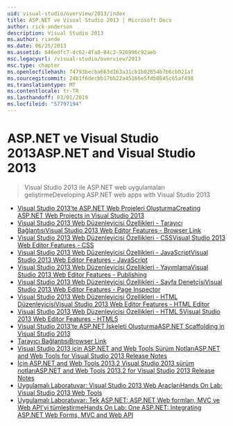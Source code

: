 ```yaml
---
uid: visual-studio/overview/2013/index
title: ASP.NET ve Visual Studio 2013 | Microsoft Docs
author: rick-anderson
description: Visual Studio 2013
ms.author: riande
ms.date: 06/25/2013
ms.assetid: 646edfc7-dc62-4fa0-84c2-926996c92aeb
msc.legacyurl: /visual-studio/overview/2013
msc.type: chapter
ms.openlocfilehash: 74793becba663d163a31cb1b02654b7b6cb021af
ms.sourcegitcommit: 24b1f6decbb17bb22a45166e5fdb0845c65af498
ms.translationtype: MT
ms.contentlocale: tr-TR
ms.lasthandoff: 03/01/2019
ms.locfileid: "57797194"
---
```

<a name="aspnet-and-visual-studio-2013"></a><span data-ttu-id="a2bd3-103">ASP.NET ve Visual Studio 2013</span><span class="sxs-lookup"><span data-stu-id="a2bd3-103">ASP.NET and Visual Studio 2013</span></span>
====================
> <span data-ttu-id="a2bd3-104">Visual Studio 2013 ile ASP.NET web uygulamaları geliştirme</span><span class="sxs-lookup"><span data-stu-id="a2bd3-104">Developing ASP.NET web apps with Visual Studio 2013</span></span>


- [<span data-ttu-id="a2bd3-105">Visual Studio 2013’te ASP.NET Web Projeleri Oluşturma</span><span class="sxs-lookup"><span data-stu-id="a2bd3-105">Creating ASP.NET Web Projects in Visual Studio 2013</span></span>](creating-web-projects-in-visual-studio.md)
- [<span data-ttu-id="a2bd3-106">Visual Studio 2013 Web Düzenleyicisi Özellikleri - Tarayıcı Bağlantısı</span><span class="sxs-lookup"><span data-stu-id="a2bd3-106">Visual Studio 2013 Web Editor Features - Browser Link</span></span>](visual-studio-2013-web-editor-features-browser-link.md)
- [<span data-ttu-id="a2bd3-107">Visual Studio 2013 Web Düzenleyicisi Özellikleri - CSS</span><span class="sxs-lookup"><span data-stu-id="a2bd3-107">Visual Studio 2013 Web Editor Features - CSS</span></span>](visual-studio-2013-web-editor-features-css.md)
- [<span data-ttu-id="a2bd3-108">Visual Studio 2013 Web Düzenleyicisi Özellikleri - JavaScript</span><span class="sxs-lookup"><span data-stu-id="a2bd3-108">Visual Studio 2013 Web Editor Features - JavaScript</span></span>](visual-studio-2013-web-editor-features-javascript.md)
- [<span data-ttu-id="a2bd3-109">Visual Studio 2013 Web Düzenleyicisi Özellikleri - Yayımlama</span><span class="sxs-lookup"><span data-stu-id="a2bd3-109">Visual Studio 2013 Web Editor Features - Publishing</span></span>](visual-studio-2013-web-editor-features-publishing.md)
- [<span data-ttu-id="a2bd3-110">Visual Studio 2013 Web Düzenleyicisi Özellikleri - Sayfa Denetçisi</span><span class="sxs-lookup"><span data-stu-id="a2bd3-110">Visual Studio 2013 Web Editor Features - Page Inspector</span></span>](visual-studio-2013-web-editor-features-page-inspector.md)
- [<span data-ttu-id="a2bd3-111">Visual Studio 2013 Web Düzenleyicisi Özellikleri - HTML Düzenleyicisi</span><span class="sxs-lookup"><span data-stu-id="a2bd3-111">Visual Studio 2013 Web Editor Features - HTML Editor</span></span>](visual-studio-2013-web-editor-features-html-editor.md)
- [<span data-ttu-id="a2bd3-112">Visual Studio 2013 Web Düzenleyicisi Özellikleri - HTML 5</span><span class="sxs-lookup"><span data-stu-id="a2bd3-112">Visual Studio 2013 Web Editor Features - HTML5</span></span>](visual-studio-2013-web-editor-features-html5.md)
- [<span data-ttu-id="a2bd3-113">Visual Studio 2013’te ASP.NET İskeleti Oluşturma</span><span class="sxs-lookup"><span data-stu-id="a2bd3-113">ASP.NET Scaffolding in Visual Studio 2013</span></span>](aspnet-scaffolding-overview.md)
- [<span data-ttu-id="a2bd3-114">Tarayıcı Bağlantısı</span><span class="sxs-lookup"><span data-stu-id="a2bd3-114">Browser Link</span></span>](using-browser-link.md)
- [<span data-ttu-id="a2bd3-115">Visual Studio 2013 için ASP.NET and Web Tools Sürüm Notları</span><span class="sxs-lookup"><span data-stu-id="a2bd3-115">ASP.NET and Web Tools for Visual Studio 2013 Release Notes</span></span>](release-notes.md)
- [<span data-ttu-id="a2bd3-116">İçin ASP.NET and Web Tools 2013.2 Visual Studio 2013 sürüm notları</span><span class="sxs-lookup"><span data-stu-id="a2bd3-116">ASP.NET and Web Tools 2013.2 for Visual Studio 2013 Release Notes</span></span>](aspnet-and-web-tools-20132-preview-for-visual-studio-2013-release-notes.md)
- [<span data-ttu-id="a2bd3-117">Uygulamalı Laboratuvar: Visual Studio 2013 Web Araçları</span><span class="sxs-lookup"><span data-stu-id="a2bd3-117">Hands On Lab: Visual Studio 2013 Web Tools</span></span>](visual-studio-2013-web-tools.md)
- [<span data-ttu-id="a2bd3-118">Uygulamalı Laboratuvar: Tek ASP.NET: ASP.NET Web formları, MVC ve Web API'yi tümleştirme</span><span class="sxs-lookup"><span data-stu-id="a2bd3-118">Hands On Lab: One ASP.NET: Integrating ASP.NET Web Forms, MVC and Web API</span></span>](one-aspnet-integrating-aspnet-web-forms-mvc-and-web-api.md)
